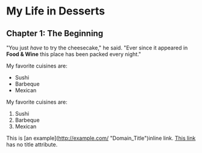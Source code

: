 # My Life in Desserts

## Chapter 1: The Beginning

"You just *have* to try the cheesecake," he said. "Ever since it appeared in
**Food & Wine** this place has been packed every night."


My favorite cuisines are:

* Sushi
* Barbeque
* Mexican


My favorite cuisines are:

1. Sushi
2. Barbeque
3. Mexican

This is [an example](http://example.com/ \"Domain_Title\")inline link. [This link](http://example.net/) has no title attribute.
